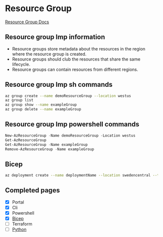 # Resource Group
[Resource Group Docs](https://learn.microsoft.com/en-us/azure/azure-resource-manager/management/manage-resource-groups-portal)

## Resource group Imp information
- Resource groups store metadata about the resources in the region where the resource group is created.
- Resource groups should club the resources that share the same lifecycle.
- Resource groups can contain resources from different regions.

## Resource group Imp sh commands
```bash
az group create --name demoResourceGroup --location westus
az group list
az group show --name exampleGroup
az group delete --name exampleGroup
```

## Resource group Imp powershell commands
```powershell
New-AzResourceGroup -Name demoResourceGroup -Location westus
Get-AzResourceGroup
Get-AzResourceGroup -Name exampleGroup
Remove-AzResourceGroup -Name exampleGroup
```

## Bicep
```zsh
az deployment create --name deploymentName --location swedencentral --template-file resourceGroup.bicep --parameters resourceGroupName=nameOftheRG resourceGroupLocation=swedencentral 
```

## Completed pages
- [x] Portal
- [x] Cli
- [x] Powershell
- [x] [Bicep](https://learn.microsoft.com/en-us/azure/azure-resource-manager/bicep/create-resource-group)
- [ ] Terraform
- [ ] [Python](https://learn.microsoft.com/en-us/azure/azure-resource-manager/management/manage-resource-groups-python?tabs=macos)
